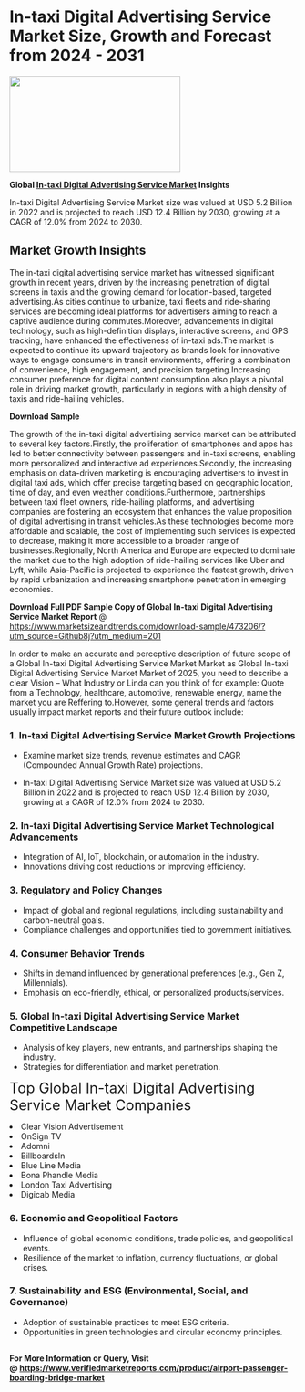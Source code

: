 <H1>In-taxi Digital Advertising Service Market Size, Growth and Forecast from 2024 - 2031</H1><img class="aligncenter size-medium wp-image-584254" src="https://thirdeyenews.in/wp-content/uploads/2024/09/Global-Market-Research-300x168.jpeg" alt="" width="300" height="168" /><p><strong>Global&nbsp;<a href="https://www.marketsizeandtrends.com/download-sample/473206/?utm_source=Github8j?utm_medium=201">In-taxi Digital Advertising Service Market</a> Insights</strong></p><p>In-taxi Digital Advertising Service Market size was valued at USD 5.2 Billion in 2022 and is projected to reach USD 12.4 Billion by 2030, growing at a CAGR of 12.0% from 2024 to 2030.</p><p><h2>Market Growth Insights</h2> <p>The in-taxi digital advertising service market has witnessed significant growth in recent years, driven by the increasing penetration of digital screens in taxis and the growing demand for location-based, targeted advertising.As cities continue to urbanize, taxi fleets and ride-sharing services are becoming ideal platforms for advertisers aiming to reach a captive audience during commutes.Moreover, advancements in digital technology, such as high-definition displays, interactive screens, and GPS tracking, have enhanced the effectiveness of in-taxi ads.The market is expected to continue its upward trajectory as brands look for innovative ways to engage consumers in transit environments, offering a combination of convenience, high engagement, and precision targeting.Increasing consumer preference for digital content consumption also plays a pivotal role in driving market growth, particularly in regions with a high density of taxis and ride-hailing vehicles.</p> <p><strong>Download Sample</strong></p> <p>The growth of the in-taxi digital advertising service market can be attributed to several key factors.Firstly, the proliferation of smartphones and apps has led to better connectivity between passengers and in-taxi screens, enabling more personalized and interactive ad experiences.Secondly, the increasing emphasis on data-driven marketing is encouraging advertisers to invest in digital taxi ads, which offer precise targeting based on geographic location, time of day, and even weather conditions.Furthermore, partnerships between taxi fleet owners, ride-hailing platforms, and advertising companies are fostering an ecosystem that enhances the value proposition of digital advertising in transit vehicles.As these technologies become more affordable and scalable, the cost of implementing such services is expected to decrease, making it more accessible to a broader range of businesses.Regionally, North America and Europe are expected to dominate the market due to the high adoption of ride-hailing services like Uber and Lyft, while Asia-Pacific is projected to experience the fastest growth, driven by rapid urbanization and increasing smartphone penetration in emerging economies.</p> <p><span class=""><strong>Download Full PDF Sample Copy of Global In-taxi Digital Advertising Service Market Report</strong> @ <a href="https://www.marketsizeandtrends.com/download-sample/473206/?utm_source=Github8j?utm_medium=201" target="_blank">https://www.marketsizeandtrends.com/download-sample/473206/?utm_source=Github8j?utm_medium=201</a></span></p><p>In order to make an accurate and perceptive description of future scope of a Global&nbsp;In-taxi Digital Advertising Service Market Market as Global&nbsp;In-taxi Digital Advertising Service Market Market of 2025, you need to describe a clear Vision &ndash; What Industry or Linda can you think of for example: Quote from a Technology, healthcare, automotive, renewable energy, name the market you are Reffering to.However, some general trends and factors usually impact market reports and their future outlook include:</p><h3>1.&nbsp;<strong>In-taxi Digital Advertising Service Market Growth Projections</strong></h3><ul><li>Examine market size trends, revenue estimates and CAGR (Compounded Annual Growth Rate) projections.</li><li><p>In-taxi Digital Advertising Service Market size was valued at USD 5.2 Billion in 2022 and is projected to reach USD 12.4 Billion by 2030, growing at a CAGR of 12.0% from 2024 to 2030.</p></li></ul><h3>2.&nbsp;<strong>In-taxi Digital Advertising Service Market Technological Advancements</strong></h3><ul><li>Integration of AI, IoT, blockchain, or automation in the industry.</li><li>Innovations driving cost reductions or improving efficiency.</li></ul><h3>3.&nbsp;<strong>Regulatory and Policy Changes</strong></h3><ul><li>Impact of global and regional regulations, including sustainability and carbon-neutral goals.</li><li>Compliance challenges and opportunities tied to government initiatives.</li></ul><h3>4.&nbsp;<strong>Consumer Behavior Trends</strong></h3><ul><li>Shifts in demand influenced by generational preferences (e.g., Gen Z, Millennials).</li><li>Emphasis on eco-friendly, ethical, or personalized products/services.</li></ul><h3>5.&nbsp;<strong>Global In-taxi Digital Advertising Service Market Competitive Landscape</strong></h3><ul><li>Analysis of key players, new entrants, and partnerships shaping the industry.</li><li>Strategies for differentiation and market penetration.</li></ul><p data-pm-slice="1 1 []"><span style="color: inherit; font-family: inherit; font-size: 25px;">Top Global In-taxi Digital Advertising Service Market Companies</span></p><div class="" data-test-id=""><p><li>Clear Vision Advertisement</li><li> OnSign TV</li><li> Adomni</li><li> BillboardsIn</li><li> Blue Line Media</li><li> Bona Phandle Media</li><li> London Taxi Advertising</li><li> Digicab Media</li></p></div><h3>6.&nbsp;<strong>Economic and Geopolitical Factors</strong></h3><ul><li>Influence of global economic conditions, trade policies, and geopolitical events.</li><li>Resilience of the market to inflation, currency fluctuations, or global crises.</li></ul><h3>7.&nbsp;<strong>Sustainability and ESG (Environmental, Social, and Governance)</strong></h3><ul><li>Adoption of sustainable practices to meet ESG criteria.</li><li>Opportunities in green technologies and circular economy principles.</li></ul><h2><strong style="font-size: 14px;">For More Information or Query, Visit @&nbsp;</strong><a style="background-color: #ffffff; font-size: 14px;" href="https://www.marketsizeandtrends.com/report/in-taxi-digital-advertising-service-market/" target="_blank">https://www.verifiedmarketreports.com/product/airport-passenger-boarding-bridge-market</a></h2>